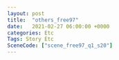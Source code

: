 ```yaml
---
layout: post
title:  "others_free97"
date:   2021-02-27 06:00:00 +0000
categories: Etc
Tags: Story Etc
SceneCode: ["scene_free97_q1_s20"]
---
```

